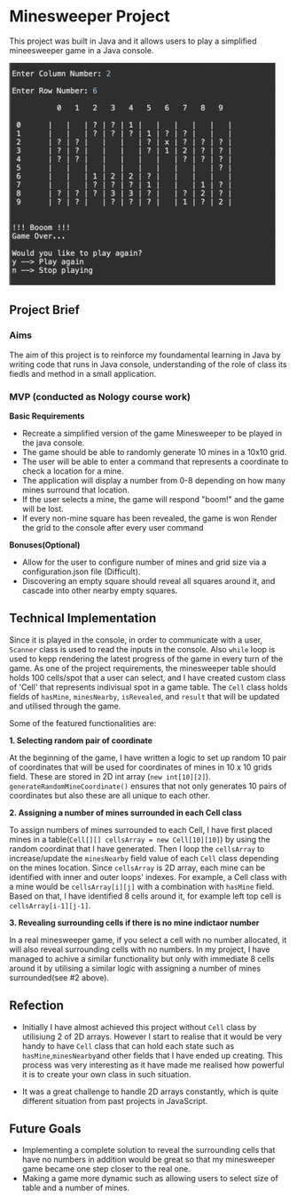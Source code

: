# Minesweeper Project

This project was built in Java and it allows users to play a simplified mineesweeper game in a Java console.

<img src="https://github.com/tomokawaguchi/minesweeper/blob/develop/src/minesweeperGame/minesweeper-snapshot.png" width="auto" height="400" />


## Project Brief

### Aims

The aim of this project is to reinforce my foundamental learning in Java by writing code that runs in Java console, understanding of the role of class its fiedls and method in a small application. 

### MVP (conducted as Nology course work)

**Basic Requirements**

- Recreate a simplified version of the game Minesweeper to be played in the java console. 
- The game should be able to randomly generate 10 mines in a 10x10 grid.
- The user will be able to enter a command that represents a coordinate to check a location for a mine. 
- The application will display a number from 0-8 depending on how many mines surround that location. 
- If the user selects a mine, the game will respond "boom!" and the game will be lost. 
- If every non-mine square has been revealed, the game is won Render the grid to the console after every user command


**Bonuses(Optional)**

- Allow for the user to configure number of mines and grid size via a configuration.json file (Difficult).
- Discovering an empty square should reveal all squares around it, and cascade into other nearby empty squares.


## Technical Implementation

Since it is played in the console, in order to communicate with a user, `Scanner` class is used to read the inputs in the console. Also `while` loop is used to kepp rendering the latest progress of the game in every turn of the game. As one of the project requirements, the minesweeper table should holds 100 cells/spot that a user can select, and I have created custom class of 'Cell' that represents indivisual spot in a game table. The `Cell` class holds fields of `hasMine`, `minesNearby`, `isRevealed`, and `result` that will be updated and utilised through the game. 

Some of the featured functionalities are:

**1. Selecting random pair of coordinate**

At the beginning of the game, I have written a logic to set up random 10 pair of coordinates that will be used for coordinates of mines in 10 x 10 grids field. These are stored in 2D int array (`new int[10][2]`). `generateRandomMineCoordinate()` ensures that not only generates 10 pairs of coordinates but also these are all unique to each other. 

**2. Assigning a number of mines surrounded in each Cell class**

To assign numbers of mines surrounded to each Cell, I have first placed mines in a table(`Cell[][] cellsArray = new Cell[10][10]`) by using the random coordinat that I have generated. Then I loop the `cellsArray` to increase/update the `minesNearby` field value of each `Cell` class depending on the mines location. Since `cellsArray` is 2D array, each mine can be identified with inner and outer loops' indexes. For example, a Cell class with a mine would be `cellsArray[i][j]` with a combination with `hasMine` field. Based on that, I have identified 8 cells around it, for example left top cell is `cellsArray[i-1][j-1]`. 

**3. Revealing surrounding cells if there is no mine indictaor number**

In a real minesweeper game, if you select a cell with no number allocated, it will also reveal surrounding cells with no numbers. In my project, I have managed to achive a similar functionality but only with immediate 8 cells around it by utilising a similar logic with assigning a number of mines surrounded(see #2 above).


## Refection

- Initially I have almost achieved this project without `Cell` class by utilisiung 2 of 2D arrays. However I start to realise that it would be very handy to have `Cell` class that can hold each state such as `hasMine`,`minesNearby`and other fields that I have ended up creating. This process was very interesting as it have made me realised how powerful it is to create your own class in such situation.

- It was a great challenge to handle 2D arrays constantly, which is quite different situation from past projects in JavaScript.  

## Future Goals

- Implementing a complete solution to reveal the surrounding cells that have no numbers in addition would be great so that my minesweeper game became one step closer to the real one.
- Making a game more dynamic such as allowing users to select size of table and a number of mines.

